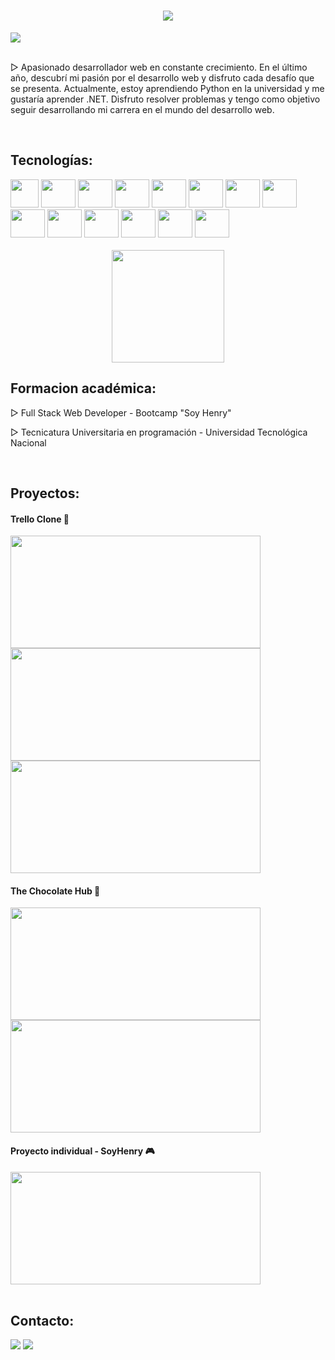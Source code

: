<h1 align="center"><a href="https://github.com/DenverCoder1/readme-typing-svg"><img src="https://readme-typing-svg.herokuapp.com?center=true&vCenter=true&lines=BIENVENIDOS+A+MI+GITHUB;&font=Fira%20Code&center=true&width=440&height=45&size=22"></a></h1>

<div>
  <img src="https://res.cloudinary.com/djdqwkavb/image/upload/v1694403303/bannergit_hnz1k9.jpg">
</div>

<br>

<p>
▷ Apasionado desarrollador web en constante crecimiento. En el último año, descubrí mi pasión por el desarrollo web y disfruto cada desafío que se presenta. Actualmente, estoy aprendiendo Python en la universidad y me gustaría aprender .NET. Disfruto resolver problemas y tengo como objetivo seguir desarrollando mi carrera en el mundo del desarrollo web. 
</p>

<br>

## Tecnologías:
<div style="display: inline-block">
  <img height="45px" width="45px" src="https://cdn.jsdelivr.net/gh/devicons/devicon/icons/javascript/javascript-plain.svg" />
  <img height="45px" width="55px" src="https://cdn.jsdelivr.net/gh/devicons/devicon/icons/typescript/typescript-plain.svg" />
  <img height="45px" width="55px" src="https://cdn.jsdelivr.net/gh/devicons/devicon/icons/react/react-original-wordmark.svg" />
  <img height="45px" width="55px" src="https://cdn.jsdelivr.net/gh/devicons/devicon/icons/redux/redux-original.svg" />
  <img height="45px" width="55px" src="https://cdn.jsdelivr.net/gh/devicons/devicon/icons/nodejs/nodejs-original-wordmark.svg"  />
  <img height="45px" width="55px" src="https://cdn.jsdelivr.net/gh/devicons/devicon/icons/html5/html5-original-wordmark.svg" />
  <img height="45px" width="55px" src="https://cdn.jsdelivr.net/gh/devicons/devicon/icons/css3/css3-original-wordmark.svg" />
  <img height="45px" width="55px" src="https://cdn.jsdelivr.net/gh/devicons/devicon/icons/express/express-original.svg" />
  <img height="45px" width="55px" src="https://cdn.jsdelivr.net/gh/devicons/devicon/icons/sequelize/sequelize-original.svg" />
  <img height="45px" width="55px" src="https://cdn.jsdelivr.net/gh/devicons/devicon/icons/postgresql/postgresql-original-wordmark.svg" />
  <img height="45px" width="55px" src="https://cdn.jsdelivr.net/gh/devicons/devicon/icons/mongodb/mongodb-original.svg" />
  <img height="45px" width="55px" src="https://cdn.jsdelivr.net/gh/devicons/devicon/icons/angularjs/angularjs-plain.svg" />
  <img height="45px" width="55px" src="https://cdn.jsdelivr.net/gh/devicons/devicon/icons/bootstrap/bootstrap-original.svg" />
  <img height="45px" width="55px" src="https://cdn.jsdelivr.net/gh/devicons/devicon/icons/mysql/mysql-original-wordmark.svg" />
  <div align="center"> 
    <br>
  <img height="180em" src="https://github-readme-stats.vercel.app/api/top-langs/?username=marianoitorres&layout=compact&langs_count=16&theme=dark">

</div>

</div>

<br>

## Formacion académica:

<p>▷ Full Stack Web Developer - Bootcamp "Soy Henry" </p>
<p>▷ Tecnicatura Universitaria en programación - Universidad Tecnológica Nacional </p>

<br>

## Proyectos:
<div>
   <div>
    <h4>Trello Clone 📖</h4>
    <img height="180px" width="400px" src="https://res.cloudinary.com/djdqwkavb/image/upload/v1693277282/1_udblnq.png">
    <img height="180px" width="400px" src="https://res.cloudinary.com/djdqwkavb/image/upload/v1693277314/5_xphu4q.png">
    <img height="180px" width="400px" src="https://res.cloudinary.com/djdqwkavb/image/upload/v1693277315/ezgif-5-66968bb787_maoc7l.gif">
  </div>
  <div>
    <h4>The Chocolate Hub 🍫</h4>
    <img height="180px" width="400px" src="https://res.cloudinary.com/djdqwkavb/image/upload/v1683403463/pf1_hr3c8r.jpg">
    <img height="180px" width="400px" src="https://res.cloudinary.com/djdqwkavb/image/upload/v1683403464/pf2_zzlfru.jpg">
  </div>
  <div>
    <h4>Proyecto individual - SoyHenry 🎮</h4>
    <img height="180px" width="400px" src="https://res.cloudinary.com/djdqwkavb/image/upload/v1683403451/pi_dh1mga.jpg">
  </div>
</div>


<br>


## Contacto:
<div>
  <a href="mailto:marianxtorres@gmail.com" target="_blank"><img src="https://img.shields.io/badge/Gmail-D14836?style=for-the-badge&logo=gmail&logoColor=white" target="_blank"></a>
  <a href="https://www.linkedin.com/in/mariano-torres-1b717b236/" target="blank"><img src="https://img.shields.io/badge/LinkedIn-0077B5?style=for-the-badge&logo=linkedin&logoColor=white" target="blank"></a>  
</div>


